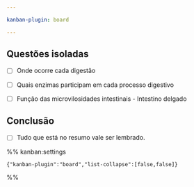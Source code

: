```yaml
---

kanban-plugin: board

---
```


## Questões isoladas

- [ ] Onde ocorre cada digestão
- [ ] Quais enzimas participam em cada processo digestivo
- [ ] Função das microvilosidades intestinais - Intestino delgado


## Conclusão

- [ ] Tudo que está no resumo vale ser lembrado.




%% kanban:settings
```
{"kanban-plugin":"board","list-collapse":[false,false]}
```
%%